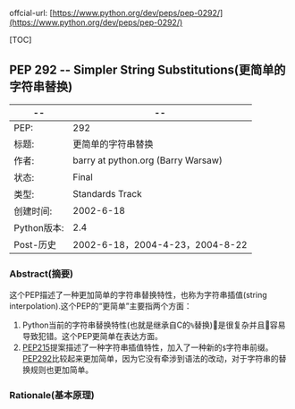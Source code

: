 offcial-url: [https://www.python.org/dev/peps/pep-0292/](https://www.python.org/dev/peps/pep-0292/)

[TOC]

## PEP 292 -- Simpler String Substitutions(更简单的字符串替换)

-- | --
-- | --
PEP: | 292
标题: | 更简单的字符串替换
作者: | barry at python.org (Barry Warsaw)
状态: | Final
类型: | Standards Track
创建时间: | 2002-6-18
Python版本: | 2.4
Post-历史 | 2002-6-18，2004-4-23，2004-8-22

### Abstract(摘要)

这个PEP描述了一种更加简单的字符串替换特性，也称为字符串插值(string interpolation).这个PEP的“更简单”主要指两个方面：

1. Python当前的字符串替换特性(也就是继承自C的`%`替换)是很复杂并且容易导致犯错。这个PEP更简单在表达方面。
2. [PEP215](https://www.python.org/dev/peps/pep-0215)提案描述了一种字符串插值特性，加入了一种新的`$`字符串前缀。[PEP292](https://www.python.org/dev/peps/pep-0292/)比较起来更加简单，因为它没有牵涉到语法的改动，对于字符串的替换规则也更加简单。

### Rationale(基本原理)



